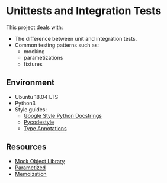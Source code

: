 # Unittests and Integration Tests
This project deals with:
- The difference between unit and integration tests.
- Common testing patterns such as:
    - mocking
    - parametizations
    - fixtures

## Environment
 - Ubuntu 18.04 LTS
 - Python3
 - Style guides:
    - [Google Style Python Docstrings](https://sphinxcontrib-napoleon.readthedocs.io/en/latest/example_google.html)
    - [Pycodestyle](https://pycodestyle.pycqa.org/en/latest/intro.html#example-usage-and-output)
    - [Type Annotations](https://mypy.readthedocs.io/en/latest/cheat_sheet_py3.html)

## Resources
- [Mock Object Library](https://docs.python.org/3/library/unittest.mock.html)
- [Parametized](https://pypi.org/project/parameterized/)
- [Memoization](https://en.wikipedia.org/wiki/Memoization)
